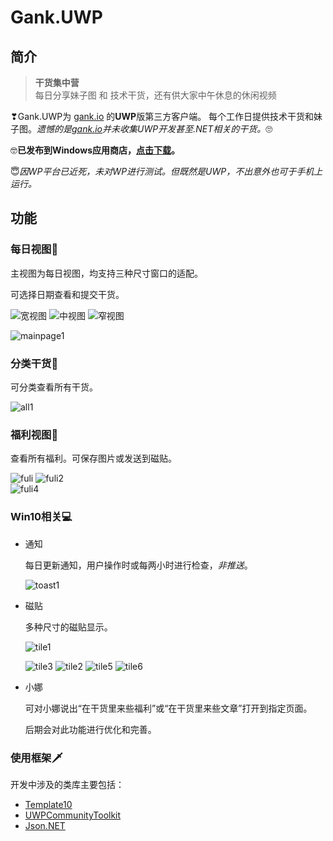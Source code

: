 # Gank.UWP

## 简介


> **干货集中营**  
> 每日分享妹子图 和 技术干货，还有供大家中午休息的休闲视频

❣Gank.UWP为 [gank.io](http://gank.io/) 的**UWP**版第三方客户端。 
每个工作日提供技术干货和妹子图。*遗憾的是[gank.io](http://gank.io/)并未收集UWP开发甚至.NET相关的干货。*🙄

🤓**已发布到Windows应用商店，[点击下载](https://www.microsoft.com/store/apps/9nblggh412kz)。**

😇*因WP平台已近死，未对WP进行测试。但既然是UWP，不出意外也可于手机上运行。* 

## 功能

### 每日视图📆

 主视图为每日视图，均支持三种尺寸窗口的适配。 

 可选择日期查看和提交干货。

 ![宽视图](imgs/mainpage2.jpg)
 ![中视图](imgs/mainpage4.jpg)
 ![窄视图](imgs/mainpage3.jpg)

 ![mainpage1](imgs/mainpage1.jpg)

### 分类干货🍪

 可分类查看所有干货。

 ![all1](imgs/all1.jpg)

### 福利视图🙎

 查看所有福利。可保存图片或发送到磁贴。

 ![fuli](imgs/fuli.jpg)
 ![fuli2](imgs/fuli2.jpg)   
 ![fuli4](imgs/fuli4.jpg)

### Win10相关💻

- 通知

  每日更新通知，用户操作时或每两小时进行检查，*非推送*。

  ![toast1](imgs/toast1.jpg)


- 磁贴

  多种尺寸的磁贴显示。

  ![tile1](imgs/tile1.jpg) 

  ![tile3](imgs/tile3.jpg) ![tile2](imgs/tile2.jpg) ![tile5](imgs/tile5.jpg) ![tile6](imgs/tile6.jpg) 

- 小娜

  可对小娜说出“在干货里来些福利”或“在干货里来些文章”打开到指定页面。

  后期会对此功能进行优化和完善。

### 使用框架🗡


开发中涉及的类库主要包括：
- [Template10](https://github.com/Windows-XAML/Template10)
- [UWPCommunityToolkit](https://github.com/Microsoft/UWPCommunityToolkit)
- [Json.NET](http://www.newtonsoft.com/json)

